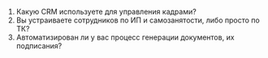1. Какую CRM используете для управления кадрами?
2. Вы устраиваете сотрудников по ИП и самозанятости, либо просто по ТК?
3. Автоматизирован ли у вас процесс генерации документов, их подписания?
